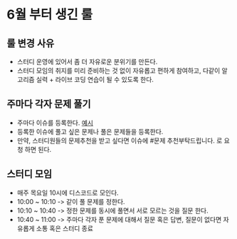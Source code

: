 # 6월 부터 생긴 룰

## 룰 변경 사유
- 스터디 운영에 있어서 좀 더 자유로운 분위기를 만든다.
- 스터디 모임의 취지를 미리 준비하는 것 없이 자유롭고 편하게 참여하고, 다같이 알고리즘 실력 + 라이브 코딩 연습이 될 수 있도록 한다.


## 주마다 각자 문제 풀기 
- 주마다 이슈를 등록한다. [예시](https://github.com/daily-coding-ps/ps/issues/146)
- 등록한 이슈에 풀고 싶은 문제나 풀은 문제들을 등록한다.
- 만약, 스터디원들의 문제추천을 받고 싶다면 이슈에 #문제 추천부탁드립니다. 로 요청 하면 된다.

## 스터디 모임 
- 매주 목요일 10시에 디스코드로 모인다.
- 10:00 ~ 10:10 -> 같이 풀 문제를 정한다.
- 10:10 ~ 10:40 -> 정한 문제를 동시에 풀면서 서로 모르는 것을 질문 한다.
- 10:40 ~ 11:00 -> 주마다 각자 푼 문제에 대해서 질문 혹은 답변, 질문이 없다면 자유롭게 소통 혹은 스터디 종료 
